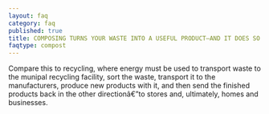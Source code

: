 ```yaml
---
layout: faq
category: faq
published: true
title: COMPOSING TURNS YOUR WASTE INTO A USEFUL PRODUCT—AND IT DOES SO WITHOUT REQUIRING ADDITIONAL RESOURCES.
faqtype: compost
---
```



Compare this to recycling, where energy must be used to transport waste to the munipal recycling facility, sort the waste, transport it to the manufacturers, produce new products with it, and then send the finished products back in the other directionâ€”to stores and, ultimately, homes and businesses.
